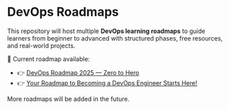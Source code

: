 # DevOps Roadmaps

This repository will host multiple **DevOps learning roadmaps** to guide learners from beginner to advanced with structured phases, free resources, and real-world projects.

📍 Current roadmap available:  
- 👉 [DevOps Roadmap 2025 — Zero to Hero](../../tree/roadmap-2025-kiran-kumar-v)
- 👉 [Your Roadmap to Becoming a DevOps Engineer Starts Here!](../../tree/roadmap-2025-Klevis-Koleci)

More roadmaps will be added in the future.
